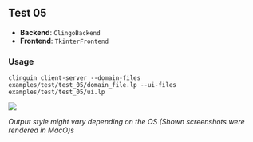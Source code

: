 ## Test 05

- **Backend**:   `ClingoBackend`
- **Frontend**:   `TkinterFrontend`

### Usage

```
clinguin client-server --domain-files examples/test/test_05/domain_file.lp --ui-files examples/test/test_05/ui.lp
```

![](out.png)

*Output style might vary depending on the OS (Shown screenshots were rendered in MacO)s*
